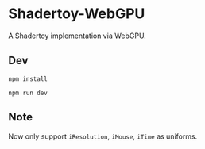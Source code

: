 # Shadertoy-WebGPU

A Shadertoy implementation via WebGPU.

## Dev

`npm install`

`npm run dev`

## Note

Now only support `iResolution`, `iMouse`, `iTime` as uniforms.
